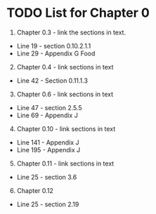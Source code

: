 # TODO List for Chapter 0

1. Chapter 0.3 - link the sections in text.
  * Line 19 - section 0.10.2.1.1 
  * Line 29 - Appendix G Food
2. Chapter 0.4 - link sections in text
  * Line 42 - Section 0.11.1.3
3. Chapter 0.6 - link sections in text
  * Line 47  - section 2.5.5
  * Line 69 - Appendix J
4. Chapter 0.10 - link sections in text
  * Line 141 - Appendix J
  * Line 195 - Appendix J
5. Chapter 0.11 - link sections in text
  * Line 25 - section 3.6
6. Chapter 0.12
  * Line 25 - section 2.19
